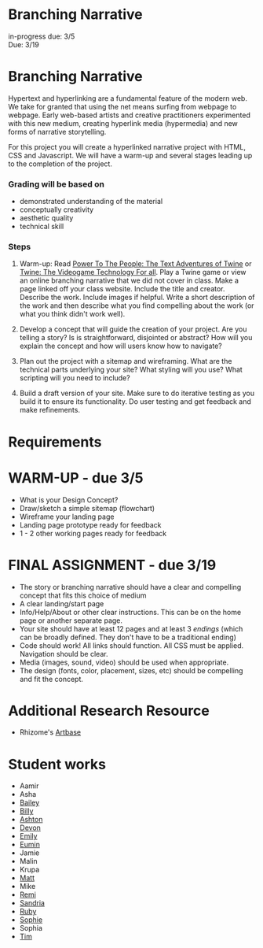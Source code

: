 # Branching Narrative

in-progress due: 3/5  
Due: 3/19

# Branching Narrative

Hypertext and hyperlinking are a fundamental feature of the modern web. We take for granted that using the net means surfing from webpage to webpage. Early web-based artists and creative practitioners experimented with this new medium, creating hyperlink media (hypermedia) and new forms of narrative storytelling.

For this project you will create a hyperlinked narrative project with HTML, CSS and Javascript. We will have a warm-up and several stages leading up to the completion of the project.

### Grading will be based on

* demonstrated understanding of the material
* conceptually creativity
* aesthetic quality
* technical skill

### Steps

1. Warm-up: Read [Power To The People: The Text Adventures of Twine](https://www.gamespot.com/articles/power-to-the-people-the-text-adventures-of-twine/1100-6402665/) or [Twine: The Videogame Technology For all](http://www.nytimes.com/2014/11/23/magazine/twine-the-video-game-technology-for-all.html). Play a Twine game or view an online branching narrative that we did not cover in class. Make a page linked off your class website. Include the title and creator. Describe the work. Include images if helpful. Write a short description of the work and then describe what you find compelling about the work (or what you think didn't work well).

2. Develop a concept that will guide the creation of your project. Are you telling a story? Is is straightforward, disjointed or abstract? How will you explain the concept and how will users know how to navigate?

3. Plan out the project with a sitemap and wireframing. What are the technical parts underlying your site? What styling will you use? What scripting will you need to include?

4. Build a draft version of your site. Make sure to do iterative testing as you build it to ensure its functionality. Do user testing and get feedback and make refinements.

# Requirements

# WARM-UP - due 3/5
* What is your Design Concept?
* Draw/sketch a simple sitemap (flowchart)
* Wireframe your landing page
* Landing page prototype ready for feedback
* 1 - 2 other working pages ready for feedback

# FINAL ASSIGNMENT - due 3/19
* The story or branching narrative should have a clear and compelling concept that fits this choice of medium
* A clear landing/start page
* Info/Help/About or other clear instructions. This can be on the home page or another separate page.
* Your site should have at least 12 pages and at least 3 *endings* (which can be broadly defined. They don't have to be a traditional ending)
* Code should work! All links should function. All CSS must be applied. Navigation should be clear.
* Media (images, sound, video) should be used when appropriate. 
* The design (fonts, color, placement, sizes, etc) should be compelling and fit the concept.

# Additional Research Resource
* Rhizome's [Artbase](https://anthology.rhizome.org)

# Student works

* Aamir
* Asha
* [Bailey](http://storm.usc.edu/~baileyla/assignments/BranchingNarrative.html)
* [Billy](http://storm.usc.edu/~wbjork/people.html)
* [Ashton](http://storm.usc.edu/~ashtontu/twine_game/home.html)
* [Devon](http://storm.usc.edu/~dgadzins/twineSite/index.html)
* [Emily](http://storm.usc.edu/~emilywin/iml300/branch/branch1/branch1.html)
* [Eumin](http://storm.usc.edu/~euminlee/Assignment_5/)
* Jamie
* Malin
* Krupa
* [Matt](http://storm.usc.edu/~mhanisch/twine/landing_page/)
* Mike
* [Remi](http://storm.usc.edu/~rwedin/project2/index.html)
* [Sandria](http://storm.usc.edu/~sandriat/story.html)
* [Ruby](http://storm.usc.edu/~kaidiyua/USCVillage/Home.html)
* [Sophie](http://storm.usc.edu/~kyoungyk/sophie/project_htmls/project2.html)
* Sophia
* [Tim](http://storm.usc.edu/~timothrs/Connectivity/)

